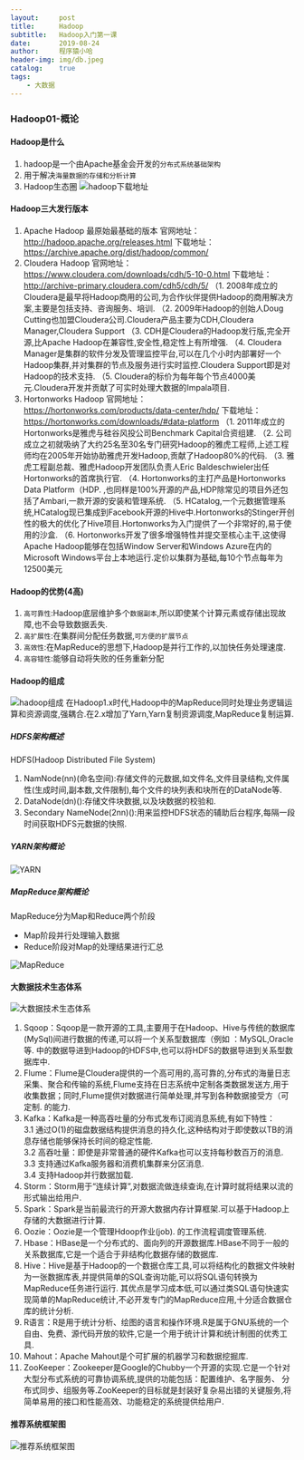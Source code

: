```yaml
---
layout:     post
title:      Hadoop
subtitle:   Hadoop入门第一课
date:       2019-08-24
author:     程序猿小哈
header-img: img/db.jpeg
catalog: 	true
tags:
    - 大数据
---
```


### Hadoop01-概论

#### Hadoop是什么
1. hadoop是一个由Apache基金会开发的`分布式系统基础架构`
2. 用于解决`海量数据的存储和分析计算`
3. Hadoop生态圈 ![hadoop下载地址](/postImg/Hadoop02.jpg )

#### Hadoop三大发行版本
1. Apache Hadoop 最原始最基础的版本
官网地址：http://hadoop.apache.org/releases.html
下载地址：https://archive.apache.org/dist/hadoop/common/
2. Cloudera Hadoop 
官网地址：https://www.cloudera.com/downloads/cdh/5-10-0.html
下载地址：http://archive-primary.cloudera.com/cdh5/cdh/5/
（1. 2008年成立的Cloudera是最早将Hadoop商用的公司,为合作伙伴提供Hadoop的商用解决方案,主要是包括支持、咨询服务、培训.
（2. 2009年Hadoop的创始人Doug Cutting也加盟Cloudera公司.Cloudera产品主要为CDH,Cloudera Manager,Cloudera Support
（3. CDH是Cloudera的Hadoop发行版,完全开源,比Apache Hadoop在兼容性,安全性,稳定性上有所增强.
（4. Cloudera Manager是集群的软件分发及管理监控平台,可以在几个小时内部署好一个Hadoop集群,并对集群的节点及服务进行实时监控.Cloudera Support即是对Hadoop的技术支持.
（5. Cloudera的标价为每年每个节点4000美元.Cloudera开发并贡献了可实时处理大数据的Impala项目.
3. Hortonworks Hadoop
官网地址：https://hortonworks.com/products/data-center/hdp/
下载地址：https://hortonworks.com/downloads/#data-platform
（1. 2011年成立的Hortonworks是雅虎与硅谷风投公司Benchmark Capital合资组建.
（2. 公司成立之初就吸纳了大约25名至30名专门研究Hadoop的雅虎工程师,上述工程师均在2005年开始协助雅虎开发Hadoop,贡献了Hadoop80%的代码.
（3. 雅虎工程副总裁、雅虎Hadoop开发团队负责人Eric Baldeschwieler出任Hortonworks的首席执行官.
（4. Hortonworks的主打产品是Hortonworks Data Platform（HDP. ,也同样是100%开源的产品,HDP除常见的项目外还包括了Ambari,一款开源的安装和管理系统.
（5. HCatalog,一个元数据管理系统,HCatalog现已集成到Facebook开源的Hive中.Hortonworks的Stinger开创性的极大的优化了Hive项目.Hortonworks为入门提供了一个非常好的,易于使用的沙盒.
（6. Hortonworks开发了很多增强特性并提交至核心主干,这使得Apache Hadoop能够在包括Window Server和Windows Azure在内的Microsoft Windows平台上本地运行.定价以集群为基础,每10个节点每年为12500美元

#### Hadoop的优势(4高)
1. `高可靠性`:Hadoop底层维护多个`数据副本`,所以即使某个计算元素或存储出现故障,也不会导致数据丢失.
2. `高扩展性`:在集群间分配任务数据,`可方便的扩展节点`
3. `高效性`:在MapReduce的思想下,Hadoop是并行工作的,以加快任务处理速度.
4. `高容错性`:能够自动将失败的任务重新分配

#### Hadoop的组成
![hadoop组成](/postImg/Hadoop03.jpg )
在Hadoop1.x时代,Hadoop中的MapReduce同时处理业务逻辑运算和资源调度,强耦合.在2.x增加了Yarn,Yarn复制资源调度,MapReduce复制运算.

##### HDFS架构概述
HDFS(Hadoop Distributed File System)
1. NamNode(nn)(命名空间):存储文件的元数据,如文件名,文件目录结构,文件属性(生成时间,副本数,文件限制),每个文件的块列表和块所在的DataNode等.
2. DataNode(dn)():存储文件块数据,以及块数据的校验和.
3. Secondary NameNode(2nn)():用来监控HDFS状态的辅助后台程序,每隔一段时间获取HDFS元数据的快照.

##### YARN架构概论
![YARN](/postImg/Hadoop04.jpg )

##### MapReduce架构概论
MapReduce分为Map和Reduce两个阶段
+ Map阶段并行处理输入数据
+ Reduce阶段对Map的处理结果进行汇总

![MapReduce](/postImg/Hadoop05.jpg )

#### 大数据技术生态体系
![大数据技术生态体系](/postImg/Hadoop06.jpg )

1. Sqoop：Sqoop是一款开源的工具,主要用于在Hadoop、Hive与传统的数据库(MySql)间进行数据的传递,可以将一个关系型数据库（例如 ：MySQL,Oracle 等. 中的数据导进到Hadoop的HDFS中,也可以将HDFS的数据导进到关系型数据库中.
2. Flume：Flume是Cloudera提供的一个高可用的,高可靠的,分布式的海量日志采集、聚合和传输的系统,Flume支持在日志系统中定制各类数据发送方,用于收集数据；同时,Flume提供对数据进行简单处理,并写到各种数据接受方（可定制. 的能力.
3. Kafka：Kafka是一种高吞吐量的分布式发布订阅消息系统,有如下特性：<br>
 3.1 通过O(1)的磁盘数据结构提供消息的持久化,这种结构对于即使数以TB的消息存储也能够保持长时间的稳定性能.<br>
 3.2 高吞吐量：即使是非常普通的硬件Kafka也可以支持每秒数百万的消息.<br>
 3.3 支持通过Kafka服务器和消费机集群来分区消息.<br>
 3.4 支持Hadoop并行数据加载.<br>
4. Storm：Storm用于“连续计算”,对数据流做连续查询,在计算时就将结果以流的形式输出给用户.
5. Spark：Spark是当前最流行的开源大数据内存计算框架.可以基于Hadoop上存储的大数据进行计算.
6. Oozie：Oozie是一个管理Hdoop作业(job). 的工作流程调度管理系统.
7. Hbase：HBase是一个分布式的、面向列的开源数据库.HBase不同于一般的关系数据库,它是一个适合于非结构化数据存储的数据库.
8. Hive：Hive是基于Hadoop的一个数据仓库工具,可以将结构化的数据文件映射为一张数据库表,并提供简单的SQL查询功能,可以将SQL语句转换为MapReduce任务进行运行. 其优点是学习成本低,可以通过类SQL语句快速实现简单的MapReduce统计,不必开发专门的MapReduce应用,十分适合数据仓库的统计分析.
10. R语言：R是用于统计分析、绘图的语言和操作环境.R是属于GNU系统的一个自由、免费、源代码开放的软件,它是一个用于统计计算和统计制图的优秀工具.
11. Mahout：Apache Mahout是个可扩展的机器学习和数据挖掘库.
12. ZooKeeper：Zookeeper是Google的Chubby一个开源的实现.它是一个针对大型分布式系统的可靠协调系统,提供的功能包括：配置维护、名字服务、 分布式同步、组服务等.ZooKeeper的目标就是封装好复杂易出错的关键服务,将简单易用的接口和性能高效、功能稳定的系统提供给用户.

#### 推荐系统框架图
![推荐系统框架图](/postImg/Hadoop07.jpg )


  

  